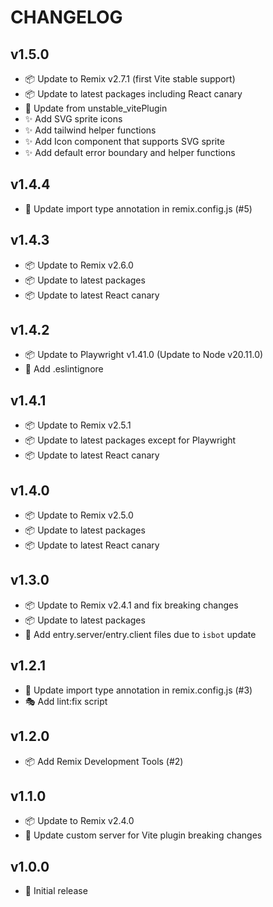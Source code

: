 # CHANGELOG

## v1.5.0

- 📦 Update to Remix v2.7.1 (first Vite stable support)
- 📦 Update to latest packages including React canary
- 🔨 Update from unstable_vitePlugin
- ✨ Add SVG sprite icons
- ✨ Add tailwind helper functions
- ✨ Add Icon component that supports SVG sprite
- ✨ Add default error boundary and helper functions

## v1.4.4

- 🔨 Update import type annotation in remix.config.js (#5)

## v1.4.3

- 📦 Update to Remix v2.6.0
- 📦 Update to latest packages
- 📦 Update to latest React canary

## v1.4.2

- 📦 Update to Playwright v1.41.0 (Update to Node v20.11.0)
- 🙈 Add .eslintignore

## v1.4.1

- 📦 Update to Remix v2.5.1
- 📦 Update to latest packages except for Playwright
- 📦 Update to latest React canary

## v1.4.0

- 📦 Update to Remix v2.5.0
- 📦 Update to latest packages
- 📦 Update to latest React canary

## v1.3.0

- 📦 Update to Remix v2.4.1 and fix breaking changes
- 📦 Update to latest packages
- 🔨 Add entry.server/entry.client files due to `isbot` update

## v1.2.1

- 🔨 Update import type annotation in remix.config.js (#3)
- 🎭 Add lint:fix script

## v1.2.0

- 📦 Add Remix Development Tools (#2)

## v1.1.0

- 📦 Update to Remix v2.4.0
- 🔨 Update custom server for Vite plugin breaking changes

## v1.0.0

- 🎉 Initial release
